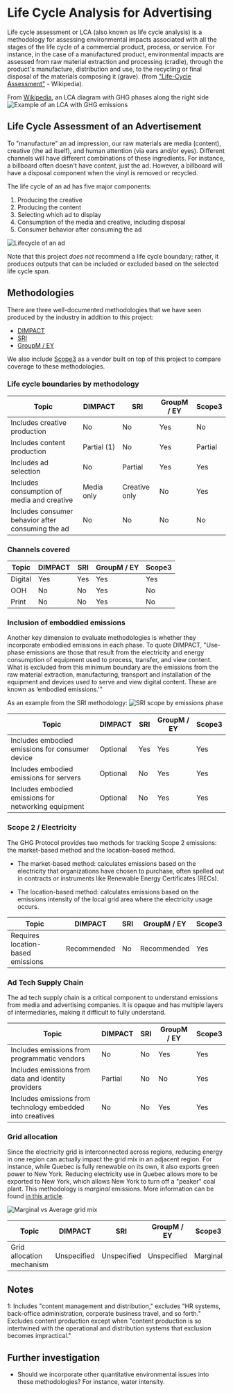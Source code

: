 # Life Cycle Analysis for Advertising

Life cycle assessment or LCA (also known as life cycle analysis) is a methodology for assessing environmental impacts associated with all the stages of the life cycle of a commercial product, process, or service. For instance, in the case of a manufactured product, environmental impacts are assessed from raw material extraction and processing (cradle), through the product's manufacture, distribution and use, to the recycling or final disposal of the materials composing it (grave). (from ["Life-Cycle Assessment"](https://en.wikipedia.org/wiki/Life-cycle_assessment) - Wikipedia).

From [Wikipedia](https://en.wikipedia.org/wiki/File:Life_cycle_analysis_and_GHG_carbon_accounting.jpg), an LCA diagram with GHG phases along the right side
![Example of an LCA with GHG emissions](images/lca_ghg.jpeg)

## Life Cycle Assessment of an Advertisement

To "manufacture" an ad impression, our raw materials are media (content), creative (the ad itself), and human attention (via ears and/or eyes). Different channels will have different combinations of these ingredients. For instance, a billboard often doesn't have content, just the ad. However, a billboard will have a disposal component when the vinyl is removed or recycled.

The life cycle of an ad has five major components:

1. Producing the creative
2. Producing the content
3. Selecting which ad to display
4. Consumption of the media and creative, including disposal
5. Consumer behavior after consuming the ad

![Lifecycle of an ad](images/lca_ad.png)

Note that this project *does not* recommend a life cycle boundary; rather, it produces outputs that can be included or excluded based on the selected life cycle span.

## Methodologies

There are three well-documented methodologies that we have seen produced by the industry in addition to this project:

- [DIMPACT](https://dimpact.org/methodology)
- [SRI](https://www.sri-france.org/wp-content/uploads/2021/11/SRI_Calculating-the-carbon-footprint_VF.pdf)
- [GroupM / EY](https://www.groupm.com/media-decarbonization-framework-groupm/)

We also include [Scope3](https://scope3.com) as a vendor built on top of this project to compare coverage to these methodologies.

### Life cycle boundaries by methodology

| Topic | DIMPACT | SRI | GroupM / EY | Scope3
|---| --- | --- | --- | ---
| Includes creative production | No | No | Yes | No
| Includes content production | Partial (1) | No | Yes | Partial
| Includes ad selection | No | Partial | Yes | Yes
| Includes consumption of media and creative | Media only | Creative only | No | Yes
| Includes consumer behavior after consuming the ad | No | No | No | No

### Channels covered

| Topic | DIMPACT | SRI | GroupM / EY | Scope3
|---| --- | --- | --- | ---
| Digital | Yes | Yes | Yes | Yes
| OOH | No | No | Yes | No
| Print | No | No | Yes | No

### Inclusion of emboddied emissions

Another key dimension to evaluate methodologies is whether they incorporate embodied emissions in each phase. To quote DIMPACT, "Use-phase emissions are those that result from the electricity and energy consumption of equipment used to process, transfer, and view content. What is excluded from this minimum boundary are the emissions from the raw material extraction, manufacturing, transport and installation of the equipment and devices used to serve and view digital content. These are known as ‘embodied emissions.'"

As an example from the SRI methodology:
![SRI scope by emissions phase](images/sri_phases.png)

| Topic | DIMPACT | SRI | GroupM / EY | Scope3
|---| --- | --- | --- | ---
| Includes embodied emissions for consumer device | Optional | Yes | Yes | Yes
| Includes embodied emissions for servers | Optional | No | Yes | Yes
| Includes embodied emissions for networking equipment | Optional | No | Yes | Yes

### Scope 2 / Electricity

The GHG Protocol provides two methods for tracking Scope 2 emissions: the market-based method and the location-based method.

- The market-based method: calculates emissions based on the electricity that organizations have chosen to purchase, often spelled out in contracts or instruments like Renewable Energy Certificates (RECs).

- The location-based method: calculates emissions based on the emissions intensity of the local grid area where the electricity usage occurs.

| Topic | DIMPACT | SRI | GroupM / EY | Scope3
|---| --- | --- | --- | ---
| Requires location-based emissions | Recommended | No | Recommended | Yes

### Ad Tech Supply Chain

The ad tech supply chain is a critical component to understand emissions from media and advertising companies. It is opaque and has multiple layers of intermediaries, making it difficult to fully understand.

| Topic | DIMPACT | SRI | GroupM / EY | Scope3
|---| --- | --- | --- | ---
| Includes emissions from programmatic vendors | No | No | Yes | Yes
| Includes emissions from data and identity providers | Partial | No | No | Yes
| Includes emissions from technology embedded into creatives | No | No | Yes | Yes

### Grid allocation

Since the electricity grid is interconnected across regions, reducing energy in one region can actually impact the grid mix in an adjacent region. For instance, while Quebec is fully renewable on its own, it also exports green power to New York. Reducing electricity use in Quebec allows more to be exported to New York, which allows New York to turn off a "peaker" coal plant. This methodology is *marginal* emissions. More information can be found [in this article](https://adgefficiency.com/energy-basics-average-vs-marginal-carbon-emissions/).

![Marginal vs Average grid mix](images/marginal_vs_average.jpg)

| Topic | DIMPACT | SRI | GroupM / EY | Scope3
|---| --- | --- | --- | ---
| Grid allocation mechanism | Unspecified | Unspecified | Unspecified | Marginal

## Notes

1: Includes "content management and distribution," excludes "HR systems, back-office administration, corporate business travel, and so forth." Excludes content production except when "content production is so intertwined with the operational and distribution systems that exclusion becomes impractical."

## Further investigation

- Should we incorporate other quantitative environmental issues into these methodologies? For instance, water intensity.
